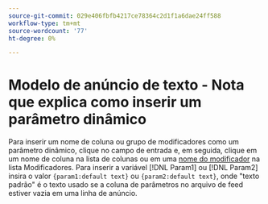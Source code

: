 ```yaml
---
source-git-commit: 029e406fbfb4217ce78364c2d1f1a6dae24ff588
workflow-type: tm+mt
source-wordcount: '77'
ht-degree: 0%

---
```

# Modelo de anúncio de texto - Nota que explica como inserir um parâmetro dinâmico

<!-- moved to snippet because used multiple times in one file, which ExL doesn't support -->

Para inserir um nome de coluna ou grupo de modificadores como um parâmetro dinâmico, clique no campo de entrada e, em seguida, clique em um nome de coluna na lista de colunas ou em uma [nome do modificador](/help/search-social-commerce/campaign-management/inventory-feeds/modifiers-manage.md) na lista Modificadores. Para inserir a variável [!DNL Param1] ou [!DNL Param2] insira o valor `{param1:default text}` ou `{param2:default text}`, onde &quot;texto padrão&quot; é o texto usado se a coluna de parâmetros no arquivo de feed estiver vazia em uma linha de anúncio.
